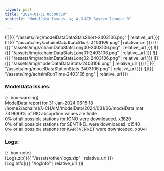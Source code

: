 ```yaml
---
layout: post
title: "2024-01-31 06:00:00"
subtitle: "ModelData Issues: 4; A-CHAIM System Issues: 0"

---
```


![]({{ "/assets/img/modelDataDataStatsShort-2403106.png" | relative_url }})
![]({{ "/assets/img/achaimDataStatsShort-2403106.png" | relative_url }})
![]({{ "/assets/img/achaimDataStatsLong00-2403106.png" | relative_url }})
![]({{ "/assets/img/achaimDataStatsLong01-2403106.png" | relative_url }})
![]({{ "/assets/img/achaimDataStatsLong02-2403106.png" | relative_url }})
![]({{ "/assets/img/modelDataDataStats-2403106.png" | relative_url }})
![]({{ "/assets/img/modelDataStationStats-2403106.png" | relative_url }})
![]({{ "/assets/img/achaimRunTime-2403106.png" | relative_url }})


### ModelData Issues:  
  
{: .box-warning}  
 ModelData report for 31-Jan-2024 06:15:18   
 /home2/achaim1/A-CHAIM/modelData/2024/031/06/modelData.mat   
 73.9699% of RIO absoprtion values are finite   
 0% of all possible stations for IONO were downloaded. x3820   
 0% of all possible stations for SENTINEL were downloaded. x1540   
 0% of all possible stations for KARTVERKET were downloaded. x8041   
  


### Logs:  
  
{: .box-note}  
[Logs.zip]({{ "/assets/other/logs.zip" | relative_url }})  
[Log Info]({{ "/logInfo" | relative_url }})  
